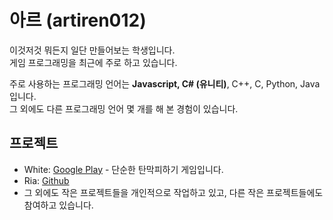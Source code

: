 # 아르 (artiren012)
이것저것 뭐든지 일단 만들어보는 학생입니다.  
게임 프로그래밍을 최근에 주로 하고 있습니다.  

주로 사용하는 프로그래밍 언어는 **Javascript, C# (유니티)**, C++, C, Python, Java입니다.  
그 외에도 다른 프로그래밍 언어 몇 개를 해 본 경험이 있습니다.

## 프로젝트
- White: [Google Play](https://play.google.com/store/apps/details?id=com.arti.white) - 단순한 탄막피하기 게임입니다.
- Ria: [Github](https://github.com/artiren012/Ria)
- 그 외에도 작은 프로젝트들을 개인적으로 작업하고 있고, 다른 작은 프로젝트들에도 참여하고 있습니다.
